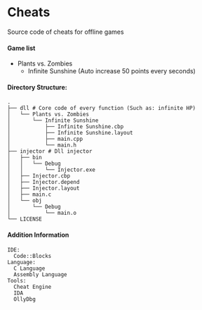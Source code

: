 # Cheats
Source code of cheats for offline games


#### Game list
* Plants vs. Zombies
  * Infinite Sunshine (Auto increase 50 points every seconds)

#### Directory Structure:
```
.
├── dll # Core code of every function (Such as: infinite HP)
│   └── Plants vs. Zombies
│       └── Infinite Sunshine
│           ├── Infinite Sunshine.cbp
│           ├── Infinite Sunshine.layout
│           ├── main.cpp
│           └── main.h
├── injector # Dll injector
│   ├── bin
│   │   └── Debug
│   │       └── Injector.exe
│   ├── Injector.cbp
│   ├── Injector.depend
│   ├── Injector.layout
│   ├── main.c
│   └── obj
│       └── Debug
│           └── main.o
└── LICENSE
```

#### Addition Information
```
IDE: 
  Code::Blocks
Language:
  C Language
  Assembly Language
Tools:
  Cheat Engine
  IDA
  OllyDbg
```
